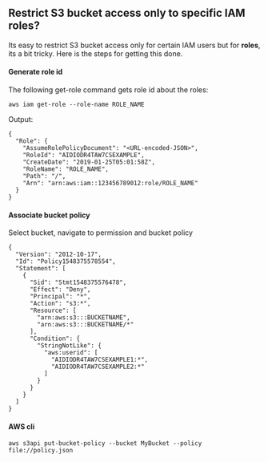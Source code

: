 ## Restrict S3 bucket access only to specific IAM roles? 
Its easy to restrict S3 bucket access only for certain IAM users but for **roles**, its a bit tricky. Here is the steps for getting this done.

#### Generate role id
The following get-role command gets role id about the roles:


```
aws iam get-role --role-name ROLE_NAME
```
Output:
```
{
  "Role": {
    "AssumeRolePolicyDocument": "<URL-encoded-JSON>",
    "RoleId": "AIDIODR4TAW7CSEXAMPLE",
    "CreateDate": "2019-01-25T05:01:58Z",
    "RoleName": "ROLE_NAME",
    "Path": "/",
    "Arn": "arn:aws:iam::123456789012:role/ROLE_NAME"
  }
}
```

#### Associate bucket policy
Select bucket, navigate to permission and bucket policy
```
{
  "Version": "2012-10-17",
  "Id": "Policy1548375578554",
  "Statement": [
    {
      "Sid": "Stmt1548375576478",
      "Effect": "Deny",
      "Principal": "*",
      "Action": "s3:*",
      "Resource": [
        "arn:aws:s3:::BUCKETNAME",
        "arn:aws:s3:::BUCKETNAME/*"
      ],
      "Condition": {
        "StringNotLike": {
          "aws:userid": [
            "AIDIODR4TAW7CSEXAMPLE1:*",
            "AIDIODR4TAW7CSEXAMPLE2:*"
          ]
        }
      }
    }
  ]
}
```

#### AWS cli
```
aws s3api put-bucket-policy --bucket MyBucket --policy file://policy.json
```
